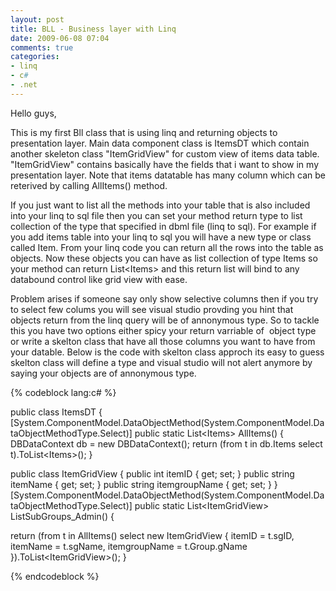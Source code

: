 ```yaml
---
layout: post
title: BLL - Business layer with Linq
date: 2009-06-08 07:04
comments: true
categories:
- linq
- c#
- .net
---
```

Hello guys,

This is my first Bll class that is using linq and returning objects to presentation layer. Main data component class is ItemsDT which contain another skeleton class "ItemGridView" for custom view of items data table. "ItemGridView" contains basically have the fields that i want to show in my presentation layer. Note that items datatable has many column which can be reterived by calling AllItems() method.

If you just want to list all the methods into your table that is also included into your linq to sql file then you can set your method return type to list collection of the type that specified in dbml file (linq to sql). For example if you add items table into your linq to sql you will have a new type or class called Item. From your linq code you can return all the rows into the table as objects. Now these objects you can have as list collection of type Items so your method can return List&lt;Items&gt; and this return list will bind to any databound control like grid view with ease.

Problem arises if someone say only show selective columns then if you try to select few colums you will see visual studio provding you hint that objects return from the linq query will be of annonymous type. So to tackle this you have two options either spicy your return varriable of  object type or write a skelton class that have all those columns you want to have from your datable. Below is the code with skelton class approch its easy to guess skelton class will define a type and visual studio will not alert anymore by saying your objects are of annonymous type.

{% codeblock lang:c# %}

public class ItemsDT
{
[System.ComponentModel.DataObjectMethod(System.ComponentModel.DataObjectMethodType.Select)]
public static List&lt;Items&gt; AllItems()
{
DBDataContext db = new DBDataContext();
return (from t in db.Items select t).ToList&lt;Items&gt;();
}

public class ItemGridView
{
public int itemID { get; set; }
public string itemName { get; set; }
public string itemgroupName { get; set; }
}
[System.ComponentModel.DataObjectMethod(System.ComponentModel.DataObjectMethodType.Select)]
public static List&lt;ItemGridView&gt; ListSubGroups_Admin()
{

return (from t in AllItems() select new ItemGridView {
itemID = t.sgID,
itemName = t.sgName,
itemgroupName = t.Group.gName
}).ToList&lt;ItemGridView&gt;();
}

{% endcodeblock %}
